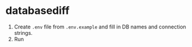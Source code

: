 # databasediff

1. Create `.env` file from `.env.example` and fill in DB names and connection strings.
2. Run
